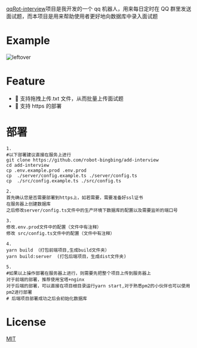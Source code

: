 [qqRot-interview](https://github.com/robot-bingbing/qqRot-interview)项目是我开发的一个 qq 机器人，用来每日定时在 QQ 群里发送面试题，而本项目是用来帮助使用者更好地向数据库中录入面试题

# Example

![leftover](https://leftover-md.oss-cn-guangzhou.aliyuncs.com/img-md/20221009203615-2022-10-09.png)

# Feature

- :necktie: 支持拖拽上传.txt 文件，从而批量上传面试题
- :beer: 支持 https 的部署

# 部署

```shell
1.
#以下部署建议直接在服务上进行
git clone https://github.com/robot-bingbing/add-interview
cd add-interview
cp .env.example.prod .env.prod
cp  ./server/config.example.ts ./server/config.ts
cp  ./src/config.example.ts ./src/config.ts

2.
首先确认您是否需要部署到https上，如若需要，需要准备好ssl证书
在服务器上创建数据库
之后修改server/config.ts文件中的生产环境下数据库的配置以及需要监听的端口号

3.
修改.env.prod文件中的配置（文件中有注释）
修改 src/config.ts文件中的配置（文件中有注释）

4.
yarn build （打包前端项目,生成build文件夹）
yarn build:server  (打包后端项目，生成dist文件夹)

5.
#如果以上操作部署在服务器上进行，则需要先把整个项目上传到服务器上
对于前端的部署，推荐使用宝塔+nginx
对于后端的部署，可以直接在项目根目录运行yarn start,对于熟悉pm2的小伙伴也可以使用pm2进行部署
# 后端项目部署成功之后会初始化数据库
```

# License

[MIT](https://github.com/robot-bingbing/add-interview/blob/main/LICENSE)
